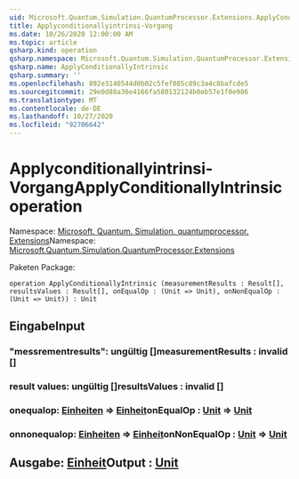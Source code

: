 ```yaml
---
uid: Microsoft.Quantum.Simulation.QuantumProcessor.Extensions.ApplyConditionallyIntrinsic
title: Applyconditionallyintrinsi-Vorgang
ms.date: 10/26/2020 12:00:00 AM
ms.topic: article
qsharp.kind: operation
qsharp.namespace: Microsoft.Quantum.Simulation.QuantumProcessor.Extensions
qsharp.name: ApplyConditionallyIntrinsic
qsharp.summary: ''
ms.openlocfilehash: 892e3140544d0b02c5fef085c89c3a4c8bafcde5
ms.sourcegitcommit: 29e0d88a30e4166fa580132124b0eb57e1f0e986
ms.translationtype: MT
ms.contentlocale: de-DE
ms.lasthandoff: 10/27/2020
ms.locfileid: "92706642"
---
```

# <a name="applyconditionallyintrinsic-operation"></a><span data-ttu-id="46132-102">Applyconditionallyintrinsi-Vorgang</span><span class="sxs-lookup"><span data-stu-id="46132-102">ApplyConditionallyIntrinsic operation</span></span>

<span data-ttu-id="46132-103">Namespace: [Microsoft. Quantum. Simulation. quantumprocessor. Extensions](xref:Microsoft.Quantum.Simulation.QuantumProcessor.Extensions)</span><span class="sxs-lookup"><span data-stu-id="46132-103">Namespace: [Microsoft.Quantum.Simulation.QuantumProcessor.Extensions](xref:Microsoft.Quantum.Simulation.QuantumProcessor.Extensions)</span></span>

<span data-ttu-id="46132-104">Paketen [](https://nuget.org/packages/)</span><span class="sxs-lookup"><span data-stu-id="46132-104">Package: [](https://nuget.org/packages/)</span></span>




```qsharp
operation ApplyConditionallyIntrinsic (measurementResults : Result[], resultsValues : Result[], onEqualOp : (Unit => Unit), onNonEqualOp : (Unit => Unit)) : Unit
```


## <a name="input"></a><span data-ttu-id="46132-105">Eingabe</span><span class="sxs-lookup"><span data-stu-id="46132-105">Input</span></span>

### <a name="measurementresults--__invalidresult__"></a><span data-ttu-id="46132-106">"messrementresults": __ungültig <Result>__ []</span><span class="sxs-lookup"><span data-stu-id="46132-106">measurementResults : __invalid<Result>__ []</span></span>




### <a name="resultsvalues--__invalidresult__"></a><span data-ttu-id="46132-107">result values: __ungültig <Result>__ []</span><span class="sxs-lookup"><span data-stu-id="46132-107">resultsValues : __invalid<Result>__ []</span></span>




### <a name="onequalop--unit--unit"></a><span data-ttu-id="46132-108">onequalop: [Einheiten](xref:microsoft.quantum.lang-ref.unit) => [Einheit](xref:microsoft.quantum.lang-ref.unit)</span><span class="sxs-lookup"><span data-stu-id="46132-108">onEqualOp : [Unit](xref:microsoft.quantum.lang-ref.unit) => [Unit](xref:microsoft.quantum.lang-ref.unit)</span></span> 




### <a name="onnonequalop--unit--unit"></a><span data-ttu-id="46132-109">onnonequalop: [Einheiten](xref:microsoft.quantum.lang-ref.unit) => [Einheit](xref:microsoft.quantum.lang-ref.unit)</span><span class="sxs-lookup"><span data-stu-id="46132-109">onNonEqualOp : [Unit](xref:microsoft.quantum.lang-ref.unit) => [Unit](xref:microsoft.quantum.lang-ref.unit)</span></span> 





## <a name="output--unit"></a><span data-ttu-id="46132-110">Ausgabe: [Einheit](xref:microsoft.quantum.lang-ref.unit)</span><span class="sxs-lookup"><span data-stu-id="46132-110">Output : [Unit](xref:microsoft.quantum.lang-ref.unit)</span></span>

